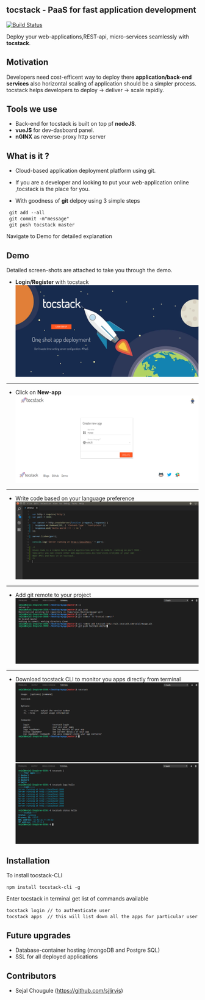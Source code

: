 ## tocstack - **PaaS** for fast application development
[![Build Status](https://travis-ci.org/sjljrvis/tocstack-PaaS.svg?branch=master)](https://travis-ci.org/sjljrvis//tocstack-PaaS)


Deploy your web-applications,REST-api, micro-services seamlessly with **tocstack**.

## Motivation

Developers need cost-efficent way to deploy there **application/back-end services** also horizontal scaling of application should be a simpler process. tocstack helps developers to deploy -> deliver -> scale rapidly.



## Tools we use 

* Back-end for tocstack is built on top pf **nodeJS**.
* **vueJS** for dev-dasboard panel.
* **nGINX** as reverse-proxy http server

## What is it ?

* Cloud-based application deployment platform using git.
* If you are a developer and looking to put your web-application online ,tocstack  is the place for you.

* With goodness of **git** delpoy using 3 simple steps
```	
 git add --all
 git commit -m"message"
 git push tocstack master
```
Navigate to Demo for detailed explanation	 

## Demo
Detailed screen-shots are attached to take you through the demo.
* **Login/Register** with tocstack
![alt text](https://github.com/sjljrvis/tocstack/blob/master/src/assets/demo.png)
---
* Click on **New-app**
![alt text](https://github.com/sjljrvis/tocstack/blob/master/src/assets/demo1.png)
---
* Write code based on your language preference
![alt text](https://github.com/sjljrvis/tocstack/blob/master/src/assets/demo2.png)
---
* Add git remote to your project
![alt text](https://github.com/sjljrvis/tocstack/blob/master/src/assets/demo3.png)
---
* Download tocstack CLI to monitor you apps directly from terminal
![alt text](https://github.com/sjljrvis/tocstack/blob/master/src/assets/cli1.png)
![alt text](https://github.com/sjljrvis/tocstack/blob/master/src/assets/cli2.png)


## Installation

To install tocstack-CLI
```
npm install tocstack-cli -g
```
Enter tocstack in terminal get list of commands available
```
tocstack login // to authenticate user
tocstack apps  // this will list down all the apps for particular user
```

## Future upgrades

* Database-container hosting (mongoDB and Postgre SQL)
* SSL for all deployed applications


## Contributors

* Sejal Chougule (https://github.com/sjljrvis)
